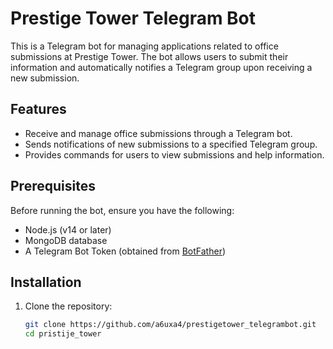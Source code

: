 # Prestige Tower Telegram Bot

This is a Telegram bot for managing applications related to office submissions at Prestige Tower. The bot allows users to submit their information and automatically notifies a Telegram group upon receiving a new submission.

## Features

- Receive and manage office submissions through a Telegram bot.
- Sends notifications of new submissions to a specified Telegram group.
- Provides commands for users to view submissions and help information.

## Prerequisites

Before running the bot, ensure you have the following:

- Node.js (v14 or later)
- MongoDB database
- A Telegram Bot Token (obtained from [BotFather](https://core.telegram.org/bots#botfather))

## Installation

1. Clone the repository:

   ```bash
   git clone https://github.com/a6uxa4/prestigetower_telegrambot.git
   cd pristije_tower
